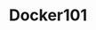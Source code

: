 ---
layout: null
modal-id: 1
project-date: 26 April 2019
title: Docker101
dir: null
description: Intro to Docker Contenedores
---